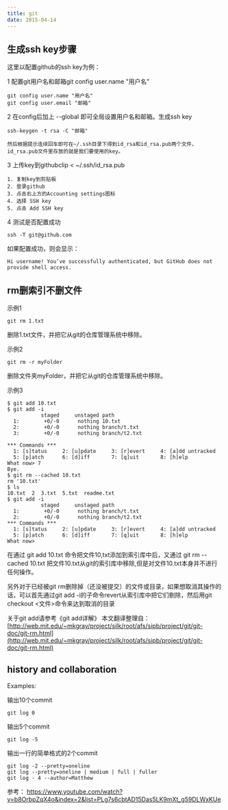 ```yaml
---
title: git
date: 2015-04-14
---
```



##  生成ssh key步骤

这里以配置github的ssh key为例：

1 配置git用户名和邮箱git config user.name "用户名"

	git config user.name "用户名"
	git config user.email "邮箱"

2 在config后加上 --global 即可全局设置用户名和邮箱。生成ssh key 

	ssh-keygen -t rsa -C "邮箱"

	然后根据提示连续回车即可在~/.ssh目录下得到id_rsa和id_rsa.pub两个文件，id_rsa.pub文件里存放的就是我们要使用的key。

3 上传key到githubclip < ~/.ssh/id_rsa.pub

	1. 复制key到剪贴板
	2. 登录github
	3. 点击右上方的Accounting settings图标
	4. 选择 SSH key
	5. 点击 Add SSH key

4 测试是否配置成功

	ssh -T git@github.com 

如果配置成功，则会显示：

	Hi username! You’ve successfully authenticated, but GitHub does not provide shell access.


##  rm删索引不删文件

示例1

	git rm 1.txt

删除1.txt文件，并把它从git的仓库管理系统中移除。

示例2

	git rm -r myFolder
	
删除文件夹myFolder，并把它从git的仓库管理系统中移除。

示例3

	$ git add 10.txt
	$ git add -i
	           staged     unstaged path
	  1:        +0/-0      nothing 10.txt
	  2:        +0/-0      nothing branch/t.txt
	  3:        +0/-0      nothing branch/t2.txt
	
	*** Commands ***
	  1: [s]tatus     2: [u]pdate     3: [r]evert     4: [a]dd untracked
	  5: [p]atch      6: [d]iff       7: [q]uit       8: [h]elp
	What now> 7
	Bye.
	$ git rm --cached 10.txt
	rm '10.txt'
	$ ls
	10.txt  2  3.txt  5.txt  readme.txt
	$ git add -i
	           staged     unstaged path
	  1:        +0/-0      nothing branch/t.txt
	  2:        +0/-0      nothing branch/t2.txt
	*** Commands ***
	  1: [s]tatus     2: [u]pdate     3: [r]evert     4: [a]dd untracked
	  5: [p]atch      6: [d]iff       7: [q]uit       8: [h]elp
	What now>

在通过 git add 10.txt 命令把文件10,txt添加到索引库中后，又通过 git rm --cached 10.txt 把文件10.txt从git的索引库中移除,但是对文件10.txt本身并不进行任何操作。

另外对于已经被git rm删除掉（还没被提交）的文件或目录，如果想取消其操作的话，可以首先通过git add -i的子命令revert从索引库中把它们剔除，然后用git checkout <文件>命令来达到取消的目录

关于git add请参考《git add详解》
本文翻译整理自：[http://web.mit.edu/~mkgray/project/silk/root/afs/sipb/project/git/git-doc/git-rm.html](http://web.mit.edu/~mkgray/project/silk/root/afs/sipb/project/git/git-doc/git-rm.html)


## history and collaboration

Examples:

输出10个commit

    git log 0

输出5个commit

    git log -5

输出一行的简单格式的2个commit

    git log -2 --pretty=oneline 
    git log --pretty=oneline | medium | full | fuller
    git log - 4 --author=Matthew 

参考：
https://www.youtube.com/watch?v=b8OrbpZqX4o&index=2&list=PLg7s6cbtAD15Das5LK9mXt_g59DLWxKUe
